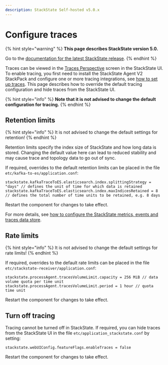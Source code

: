 ```yaml
---
description: StackState Self-hosted v5.0.x 
---
```


# Configure traces

{% hint style="warning" %}
**This page describes StackState version 5.0.**

Go to the [documentation for the latest StackState release](https://docs.stackstate.com/configure/traces/advanced-configuration-traces).
{% endhint %}

Traces can be viewed in the [Traces Perspective](../../use/stackstate-ui/perspectives/traces-perspective.md) screen in the StackState UI. To enable tracing, you first need to install the StackState Agent V2 StackPack and configure one or more tracing integrations, see [how to set up traces](set-up-traces.md). This page describes how to override the default tracing configuration and hide traces from the StackState UI.

{% hint style="info" %}
**Note that it is not advised to change the default configuration for tracing.**
{% endhint %}

## Retention limits

{% hint style="info" %}
It is not advised to change the default settings for retention!
{% endhint %}

Retention limits specify the index size of StackState and how long data is stored. Changing the default value here can lead to reduced stability and may cause trace and topology data to go out of sync.

If required, overrides to the default retention limits can be placed in the file `etc/kafka-to-es/application.conf`:

```text
stackstate.kafkaTraceToES.elasticsearch.index.splittingStrategy = "days" // defines the unit of time for which data is retained
stackstate.kafkaTraceToES.elasticsearch.index.maxIndicesRetained = 8 // defines the total number of time units to be retained, e.g. 8 days
```

Restart the component for changes to take effect.

For more details, see [how to configure the StackState metrics, events and traces data store](/setup/data-management/data_retention.md#retention-of-events-metrics-and-traces).

## Rate limits

{% hint style="info" %}
It is not advised to change the default settings for rate limits!
{% endhint %}

If required, overrides to the default rate limits can be placed in the file `etc/stackstate-receiver/application.conf`:

```text
stackstate.processAgent.tracesVolumeLimit.capacity = 256 MiB // data volume quota per time unit
stackstate.processAgent.tracesVolumeLimit.period = 1 hour // quota time unit
```

Restart the component for changes to take effect.

## Turn off tracing

Tracing cannot be turned off in StackState. If required, you can hide traces from the StackState UI in the file `etc/application_stackstate.conf` by setting:

```text
stackstate.webUIConfig.featureFlags.enableTraces = false
```

Restart the component for changes to take effect.


